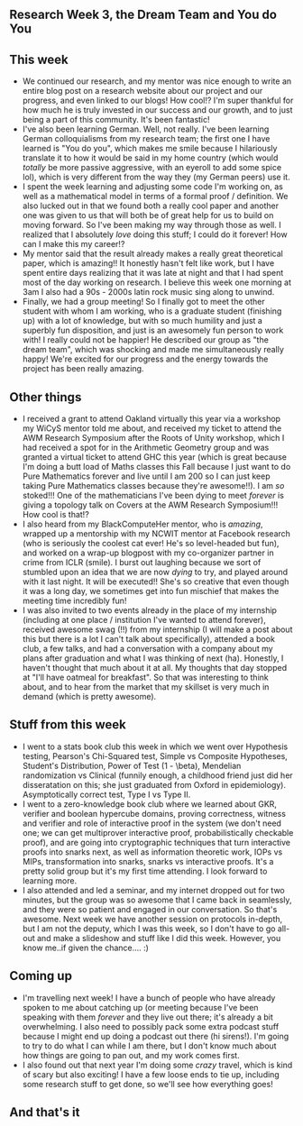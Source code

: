 ## Research Week 3, the Dream Team and You do You

## This week
- We continued our research, and my mentor was nice enough to write an entire blog post on a research website about
our project and our progress, and even linked to our blogs! How cool!? I'm super thankful for how much he is truly
invested in our success and our growth, and to just being a part of this community. It's been fantastic!
- I've also been learning German. Well, not really. I've been learning German colloquialisms from my research team; the first one I have learned
is "You do you", which makes me smile because I hilariously translate it to how it would be said in my home country (which
would *totally* be more passive aggressive, with an eyeroll to add some spice lol), which is very 
different from the way they (my German peers) use it.
- I spent the week learning and adjusting some code I'm working on, as well as a mathematical model in terms of a formal proof
/ definition. We also lucked out in that we found both a really cool paper and another one was given to us that will both
be of great help for us to build on moving forward. So I've been making my way through those as well.
I realized that I absolutely *love* doing this stuff; I could do it forever! How can I make this my career!? 
- My mentor said that the result already makes a really great theoretical paper, which is amazing!! It honestly hasn't felt like
work, but I have spent entire days realizing that it was late at night and that I had spent most of the day working on research.
I believe this week one morning at 3am I also had a 90s - 2000s latin rock music sing along to unwind.
- Finally, we had a group meeting! So I finally got to meet the other student with whom I am working, who is a graduate student
(finishing up) with a lot of knowledge, but with so much humility and just a superbly fun disposition, 
and just is an awesomely fun person to work with! I really could not be happier! He described our group as "the dream team", which
was shocking and made me simultaneously really happy! We're excited for our progress and the energy towards the project has been
really amazing.

## Other things
- I received a grant to attend Oakland virtually this year via a workshop my WiCyS mentor told me about, and received my ticket to attend
the AWM Research Symposium after the Roots of Unity workshop, which I had received a spot for in the Arithmetic Geometry group
and was granted a virtual ticket to attend GHC this year (which is great because I'm doing a butt load of Maths classes this Fall
because I just want to do Pure Mathematics forever and live until I am 200 so I can just keep taking Pure Mathematics classes
because they're awesome!!). 
I am *so* stoked!!! One of the mathematicians I've been dying to meet *forever* is giving a topology talk on Covers at the AWM
Research Symposium!!! How cool is that!?
- I also heard from my BlackComputeHer mentor, who is *amazing*, wrapped up a mentorship with my NCWIT mentor at Facebook research
(who is seriously the coolest cat ever! He's so level-headed but fun), 
and worked on a wrap-up blogpost with my co-organizer partner in crime from ICLR (smile). I burst out laughing because we sort of 
stumbled upon an idea that we are now *dying* to try, and played around with it last night. It will be executed!! She's so creative
that even though it was a long day, we sometimes get into fun mischief that makes the meeting time incredibly fun!
- I was also invited to two events already in the place of my internship (including at one place / institution I've wanted to attend forever), 
received awesome swag (!!) from my internship (I will make a post about this but there is a lot I can't talk about specifically),
attended a book club, a few talks, and had a conversation with a company about my plans after graduation and what I was thinking
of next (ha). Honestly, I haven't thought that much about it at all. My thoughts that day stopped at "I'll have oatmeal for breakfast".
So that was interesting to think about, and to hear from the market that my skillset is very much in demand (which is pretty awesome).

## Stuff from this week
- I went to a stats book club this week in which we went over Hypothesis testing, Pearson's Chi-Squared test, Simple vs
Composite Hypotheses, Student's Distribution, Power of Test (1 - \beta), Mendelian randomization vs Clinical (funnily
enough, a childhood friend just did her disseratation on this; she just graduated from Oxford in epidemiology).
Asymptotically correct test, Type I vs Type II.
- I went to a zero-knowledge book club where we learned about GKR, verifier and boolean hypercube domains, proving
correctness, witness and verifier and role of interactive proof in the system (we don't need one; we can get
multiprover interactive proof, probabilistically checkable proof), and are going into cryptographic techniques
that turn interactive proofs into snarks next, as well as information theoretic work, IOPs vs MIPs, transformation
into snarks, snarks vs interactive proofs. It's a pretty solid group but it's my first time attending. I look forward
to learning more.
- I also attended and led a seminar, and my internet dropped out for two minutes, but the group was so awesome that
I came back in seamlessly, and they were so patient and engaged in our conversation. So that's awesome. Next week we
have another session on protocols in-depth, but I am not the deputy, which I was this week, so I don't have to go all-out
and make a slideshow and stuff like I did this week. However, you know me..if given the chance.... :)

## Coming up
- I'm travelling next week! I have a bunch of people who have already spoken to me about catching up (or meeting because I've been speaking with them *forever* and they live out there; it's already a bit overwhelming. I also need to possibly pack some extra
podcast stuff because I might end up doing a podcast out there (hi sirens!).
I'm going to try to do what I can while I am there, but I don't know much about how things are going to pan out, and my work comes first.
-  I also found out that next year I'm doing some *crazy* travel, which is kind of scary but
also exciting! I have a few loose ends to tie up, including some research stuff to get done, so we'll see how everything goes!

## And that's it
